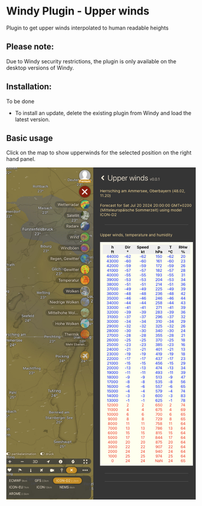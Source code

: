# Windy Plugin - Upper winds

Plugin to get upper winds interpolated to human readable heights

## Please note:

Due to Windy security restrictions, the plugin is only available on the desktop versions of Windy.

## Installation:

To be done

* To install an update, delete the existing plugin from Windy and load the latest version.

## Basic usage

Click on the map to show upperwinds for the selected position on the right hand panel.



![alt text](screenshot.jpg)
